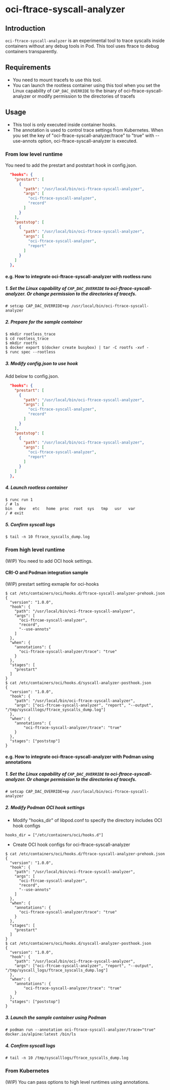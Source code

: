 # oci-ftrace-syscall-analyzer

## Introduction

`oci-ftrace-syscall-analyzer` is an experimental tool to trace syscalls inside containers without any debug tools in Pod. This tool uses ftrace to debug containers transparently.

## Requirements

- You need to mount tracefs to use this tool.
- You can launch the rootless container using this tool when you set the Linux capability of `CAP_DAC_OVERRIDE` to the binary of oci-ftrace-syscall-analyzer or modify permission to the directories of tracefs

## Usage

- This tool is only executed inside container hooks.
- The annotation is used to control trace settings from Kubernetes. When you set the key of "oci-ftrace-syscall-analyzer/trace" to "true" with --use-annots option, oci-ftrace-syscall-analyzer is executed.

### From low level runtime

You need to add the prestart and poststart hook in config.json.
```json
  "hooks": {
    "prestart": [
      {
        "path": "/usr/local/bin/oci-ftrace-syscall-analyzer",
        "args": [
          "oci-ftrace-syscall-analyzer",
          "record"
        ]
      }
    ],
    "poststop": [
      {
        "path": "/usr/local/bin/oci-ftrace-syscall-analyzer",
        "args": [
          "oci-ftrace-syscall-analyzer",
          "report"
        ]
      }
    ]
  },
```

#### e.g. How to integrate oci-ftrace-syscall-analyzer with rootless runc

##### 1. Set the Linux capability of `CAP_DAC_OVERRIDE` to oci-ftrace-syscall-analyzer. Or change permission to the directories of tracefs.

```
# setcap CAP_DAC_OVERRIDE+ep /usr/local/bin/oci-ftrace-syscall-analyzer
```

##### 2. Prepare for the sample container

```
$ mkdir rootless_trace
$ cd rootless_trace
$ mkdir rootfs
$ docker export $(docker create busybox) | tar -C rootfs -xvf -
$ runc spec --rootless
```

##### 3. Modify config.json to use hook

Add below to config.json.

```json
  "hooks": {
    "prestart": [
      {
        "path": "/usr/local/bin/oci-ftrace-syscall-analyzer",
        "args": [
          "oci-ftrace-syscall-analyzer",
          "record"
        ]
      }
    ],
    "poststop": [
      {
        "path": "/usr/local/bin/oci-ftrace-syscall-analyzer",
        "args": [
          "oci-ftrace-syscall-analyzer",
          "report"
        ]
      }
    ]
  },
```

##### 4. Launch rootless container

```
$ runc run 1
/ # ls
bin   dev   etc   home  proc  root  sys   tmp   usr   var
/ # exit
```

##### 5. Confirm syscall logs

```
$ tail -n 10 ftrace_syscalls_dump.log
```

### From high level runtime

(WIP) You need to add OCI hook settings.

#### CRI-O and Podman integration sample

(WIP) prestart setting exmaple for oci-hooks
```
$ cat /etc/containers/oci/hooks.d/ftrace-syscall-analyzer-prehook.json
{
  "version": "1.0.0",
  "hook": {
    "path": "/usr/local/bin/oci-ftrace-syscall-analyzer",
    "args": [
      "oci-ftrcae-syscall-analyzer",
      "record",
      "--use-annots"
    ]
  },
  "when": {
    "annotations": {
      "oci-ftrace-syscall-analyzer/trace": "true"
    }
  },
  "stages": [
    "prestart"
  ]
}
$ cat /etc/containers/oci/hooks.d/syscall-analyzer-posthook.json
{
  "version": "1.0.0",
  "hook": {
    "path": "/usr/local/bin/oci-ftrace-syscall-analyzer",
    "args": ["oci-ftrcae-syscall-analyzer", "report", "--output", "/tmp/syscalllogs/ftrace_syscalls_dump.log"]
  },
  "when": {
    "annotations": {
        "oci-ftrace-syscall-analyzer/trace": "true"
    }
  },
  "stages": ["poststop"]
}
```

#### e.g. How to integrate oci-ftrace-syscall-analyzer with Podman using annotations

##### 1. Set the Linux capability of `CAP_DAC_OVERRIDE` to oci-ftrace-syscall-analyzer. Or change permission to the directories of tracefs.

```
# setcap CAP_DAC_OVERRIDE+ep /usr/local/bin/oci-ftrace-syscall-analyzer
```

##### 2. Modify Podman OCI hook settings

- Modify "hooks_dir" of libpod.conf to specify the directory includes OCI hook configs
```
hooks_dir = ["/etc/containers/oci/hooks.d"]
```
- Create OCI hook configs for oci-ftrace-syscall-analyzer
```
$ cat /etc/containers/oci/hooks.d/ftrace-syscall-analyzer-prehook.json
{
  "version": "1.0.0",
  "hook": {
    "path": "/usr/local/bin/oci-ftrace-syscall-analyzer",
    "args": [
      "oci-ftrcae-syscall-analyzer",
      "record",
      "--use-annots"
    ]
  },
  "when": {
    "annotations": {
      "oci-ftrace-syscall-analyzer/trace": "true"
    }
  },
  "stages": [
    "prestart"
  ]
}
$ cat /etc/containers/oci/hooks.d/syscall-analyzer-posthook.json
{
  "version": "1.0.0",
  "hook": {
    "path": "/usr/local/bin/oci-ftrace-syscall-analyzer",
    "args": ["oci-ftrcae-syscall-analyzer", "report", "--output", "/tmp/syscall_logs/ftrace_syscalls_dump.log"]
  },
  "when": {
    "annotations": {
        "oci-ftrace-syscall-analyzer/trace": "true"
    }
  },
  "stages": ["poststop"]
}
```

##### 3. Launch the sample container using Podman

```
# podman run --annotation oci-ftrace-syscall-analyzer/trace="true" docker.io/alpine:latest /bin/ls
```

##### 4. Confirm syscall logs

```
# tail -n 10 /tmp/syscalllogs/ftrace_syscalls_dump.log
```

### From Kubernetes

(WIP) You can pass options to high level runtimes using annotations.
